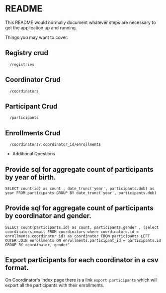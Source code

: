 # README

This README would normally document whatever steps are necessary to get the
application up and running.

Things you may want to cover:

## Registry crud
```
  /registries
```
## Coordinator Crud
```
  /coordinators
```
## Participant Crud
```
  /participants
```
## Enrollments Crud
```
  /coordinators/:coordinator_id/enrollments
```

* Additional Questions

## Provide sql for aggregate count of participants by year of birth.
```
SELECT count(id) as count , date_trunc('year', participants.dob) as year FROM participants GROUP BY date_trunc('year', participants.dob)
```
## Provide sql for aggregate count of participants by coordinator and gender.
```
SELECT count(participants.id) as count, participants.gender , (select coordinators.email FROM coordinators where coordinators.id = enrollments.coordinator_id) as coordinator FROM participants LEFT OUTER JOIN enrollments ON enrollments.participant_id = participants.id GROUP BY coordinator, gender"
```

## Export participants for each coordinator in a csv format.

On Coordinator's index page there is a link ``export participants`` which will export all the participants with their enrollments.

